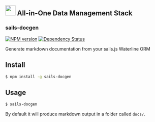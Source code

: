 ## <a href="http://www.cnectdata.com/"><img src="http://www.cnectdata.com/wp-content/uploads/2014/04/cnect-logo-200x57-20141118.png" height='32px' /></a> All-in-One Data Management Stack

### sails-docgen
[![NPM version][npm-image]][npm-url]
[![Dependency Status][daviddm-image]][daviddm-url]

Generate markdown documentation from your sails.js Waterline ORM

## Install
```sh
$ npm install -g sails-docgen
```

## Usage
```sh
$ sails-docgen
```

By default it will produce markdown output in a folder called `docs/`.

[npm-image]: https://img.shields.io/npm/v/sails-docgen.svg?style=flat-square
[npm-url]: https://npmjs.org/package/sails-docgen
[daviddm-image]: http://img.shields.io/david/cnect/sails-docgen.svg?style=flat-square
[daviddm-url]: https://david-dm.org/cnect/sails-docgen
